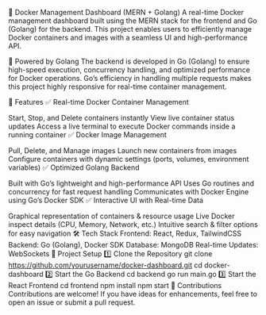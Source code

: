 🚀 Docker Management Dashboard (MERN + Golang)
A real-time Docker management dashboard built using the MERN stack for the frontend and Go (Golang) for the backend. This project enables users to efficiently manage Docker containers and images with a seamless UI and high-performance API.

🦾 Powered by Golang
The backend is developed in Go (Golang) to ensure high-speed execution, concurrency handling, and optimized performance for Docker operations. Go’s efficiency in handling multiple requests makes this project highly responsive for real-time container management.

🌟 Features
✅ Real-time Docker Container Management

Start, Stop, and Delete containers instantly
View live container status updates
Access a live terminal to execute Docker commands inside a running container
✅ Docker Image Management

Pull, Delete, and Manage images
Launch new containers from images
Configure containers with dynamic settings (ports, volumes, environment variables)
✅ Optimized Golang Backend

Built with Go’s lightweight and high-performance API
Uses Go routines and concurrency for fast request handling
Communicates with Docker Engine using Go’s Docker SDK
✅ Interactive UI with Real-time Data

Graphical representation of containers & resource usage
Live Docker inspect details (CPU, Memory, Network, etc.)
Intuitive search & filter options for easy navigation
🛠 Tech Stack
Frontend: React, Redux, TailwindCSS
Backend: Go (Golang), Docker SDK
Database: MongoDB
Real-time Updates: WebSockets
📂 Project Setup
1️⃣ Clone the Repository
git clone https://github.com/yourusername/docker-dashboard.git
cd docker-dashboard
2️⃣ Start the Go Backend
cd backend
go run main.go
3️⃣ Start the React Frontend
cd frontend
npm install
npm start
🤝 Contributions
Contributions are welcome! If you have ideas for enhancements, feel free to open an issue or submit a pull request.

